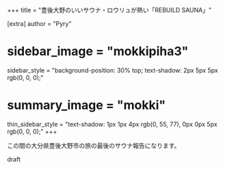 +++
title = "豊後大野のいいサウナ・ロウリュが熱い「REBUILD SAUNA」"

[extra]
author = "Pyry"
# sidebar_image = "mokkipiha3"
sidebar_style = "background-position: 30% top; text-shadow: 2px 5px 5px rgb(0, 0, 0);"
# summary_image = "mokki"
thin_sidebar_style = "text-shadow: 1px 1px 4px rgb(0, 55, 77), 0px 0px 5px rgb(0, 0, 0);"
+++

この間の大分県豊後大野市の旅の最後のサウナ報告になります。

<!-- more -->

draft